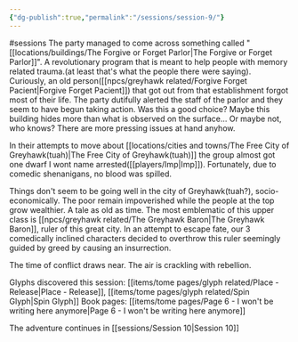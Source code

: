 ```yaml
---
{"dg-publish":true,"permalink":"/sessions/session-9/"}
---
```


#sessions
The party managed to come across something called "[[locations/buildings/The Forgive or Forget Parlor\|The Forgive or Forget Parlor]]". A revolutionary program that is meant to help people with memory related trauma.(at least that's what the people there were saying). 
Curiously, an old person([[npcs/greyhawk related/Forgive Forget Pacient\|Forgive Forget Pacient]]) that got out from that establishment forgot most of their life. The party dutifully alerted the staff of the parlor and they seem to have begun taking action. Was this a good choice? Maybe this building hides more than what is observed on the surface... Or maybe not, who knows? There are more pressing issues at hand anyhow.

In their attempts to move about [[locations/cities and towns/The Free City of Greyhawk(tuah)\|The Free City of Greyhawk(tuah)]] the group almost got one dwarf I wont name arrested([[players/Imp\|Imp]]). Fortunately, due to comedic shenanigans, no blood was spilled.

Things don't seem to be going well in the city of Greyhawk(tuah?), socio-economically. The poor remain impoverished while the people at the top grow wealthier. A tale as old as time. The most emblematic of this upper class is [[npcs/greyhawk related/The Greyhawk Baron\|The Greyhawk Baron]], ruler of this great city.
In an attempt to escape fate, our 3 comedically inclined characters decided to overthrow this ruler seemingly guided by greed by causing an insurrection. 

The time of conflict draws near.  The air is crackling with rebellion. 

Glyphs discovered this session: [[items/tome pages/glyph related/Place - Release\|Place - Release]], [[items/tome pages/glyph related/Spin Glyph\|Spin Glyph]]
Book pages: [[items/tome pages/Page 6 - I won't be writing here anymore\|Page 6 - I won't be writing here anymore]]

The adventure continues in [[sessions/Session 10\|Session 10]]